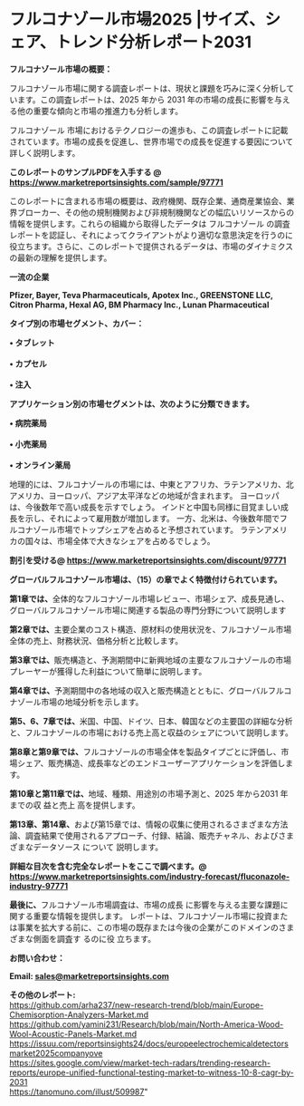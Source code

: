 # フルコナゾール市場2025 |サイズ、シェア、トレンド分析レポート2031

<strong><b>フルコナゾール市場の概要：</b></strong>

フルコナゾール市場に関する調査レポートは、現状と課題を巧みに深く分析しています。この調査レポートは、2025 年から 2031 年の市場の成長に影響を与える他の重要な傾向と市場の推進力も分析します。

フルコナゾール 市場におけるテクノロジーの進歩も、この調査レポートに記載されています。市場の成長を促進し、世界市場での成長を促進する要因について詳しく説明します。

<strong>このレポートのサンプルPDFを入手する @ <a href=https://www.marketreportsinsights.com/sample/97771>https://www.marketreportsinsights.com/sample/97771</a></strong>

このレポートに含まれる市場の概要は、政府機関、既存企業、通商産業協会、業界ブローカー、その他の規制機関および非規制機関などの幅広いリソースからの情報を提供します。これらの組織から取得したデータは フルコナゾール の調査レポートを認証し、それによってクライアントがより適切な意思決定を行うのに役立ちます。さらに、このレポートで提供されるデータは、市場のダイナミクスの最新の理解を提供します。

<strong>一流の企業</strong>

<strong><b>Pfizer, Bayer, Teva Pharmaceuticals, Apotex Inc., GREENSTONE LLC, Citron Pharma, Hexal AG, BM Pharmacy Inc., Lunan Pharmaceutical</b></strong>

<strong><b>タイプ別の市場セグメント、カバー：</b></strong>

<strong>• タブレット<br><br>• カプセル<br><br>• 注入</strong>

<strong><b>アプリケーション別の市場セグメントは、次のように分類できます。</b></strong>

<strong>• 病院薬局<br><br>• 小売薬局<br><br>• オンライン薬局</strong>

 地理的には、フルコナゾールの市場には、中東とアフリカ、ラテンアメリカ、北アメリカ、ヨーロッパ、アジア太平洋などの地域が含まれます。 ヨーロッパは、今後数年で高い成長を示すでしょう。 インドと中国も同様に目覚ましい成長を示し、それによって雇用数が増加します。 一方、北米は、今後数年間でフルコナゾール市場でトップシェアを占めると予想されています。 ラテンアメリカの国々は、市場全体で大きなシェアを占めるでしょう。

<strong>割引を受ける@ <a href=https://www.marketreportsinsights.com/discount/97771>https://www.marketreportsinsights.com/discount/97771</a></strong>

<strong><b>グローバルフルコナゾール市場は、（15）の章でよく特徴付けられています。</b></strong>

<strong><b>第</b></strong><strong><b>1章では、</b></strong>全体的なフルコナゾール市場レビュー、市場シェア、成長見通し、グローバルフルコナゾール市場に関連する製品の専門分野について説明します

<strong><b>第2章では、</b></strong>主要企業のコスト構造、原材料の使用状況を、フルコナゾール市場全体の売上、財務状況、価格分析と比較します。

<strong><b>第3章では、</b></strong>販売構造と、予測期間中に新興地域の主要なフルコナゾールの市場プレーヤーが獲得した利益について簡単に説明します。

<strong><b>第4章では、</b></strong>予測期間中の各地域の収入と販売構造とともに、グローバルフルコナゾール市場の地域分析を示します。

<strong><b>第5、6、7章では、</b></strong>米国、中国、ドイツ、日本、韓国などの主要国の詳細な分析と、フルコナゾールの市場における売上高と収益のシェアについて説明します。

<strong><b>第8章と第9章では、</b></strong>フルコナゾールの市場全体を製品タイプごとに評価し、市場シェア、販売構造、成長率などのエンドユーザーアプリケーションを評価します。

<strong><b>第10章と第11章では、</b></strong>地域、種類、用途別の市場予測と、2025 年から2031 年までの収 益と売上 高を提供します。

<strong><b>第13章、第14章、</b></strong>および第15章では、情報の収集に使用されるさまざまな方法論、調査結果で使用されるアプローチ、付録、結論、販売チャネル、およびさまざまなデータソース について 説明します。

<strong>詳細な目次を含む完全なレポートをここで調べます。@ <a href=https://www.marketreportsinsights.com/industry-forecast/fluconazole-industry-97771>https://www.marketreportsinsights.com/industry-forecast/fluconazole-industry-97771</a></strong>

<strong><b>最後に、</b></strong>フルコナゾール市場調査は、市場の成長 に影響を</a>与える主要な課題に関する重要な情報を提供します。 レポートは、フルコナゾール市場に投資または事業を拡大する前に、この市場の既存または今後の企業がこのドメインのさまざまな側面を調査す るのに役 立ちます。

<strong><b>お問い合わせ：</b></strong>

<strong>Email: </strong><a href=mailto:sales@marketreportsinsights.com><strong>sales@marketreportsinsights.com</strong></a>

<strong>その他のレポート:</strong>
<br>
<a href=https://github.com/arha237/new-research-trend/blob/main/Europe-Chemisorption-Analyzers-Market.md>https://github.com/arha237/new-research-trend/blob/main/Europe-Chemisorption-Analyzers-Market.md</a>
<br>
<a href=https://github.com/yamini231/Research/blob/main/North-America-Wood-Wool-Acoustic-Panels-Market.md>https://github.com/yamini231/Research/blob/main/North-America-Wood-Wool-Acoustic-Panels-Market.md</a>
<br>
<a href=https://issuu.com/reportsinsights24/docs/europeelectrochemicaldetectorsmarket2025companyove>https://issuu.com/reportsinsights24/docs/europeelectrochemicaldetectorsmarket2025companyove</a>
<br>
<a href=https://sites.google.com/view/market-tech-radars/trending-research-reports/europe-unified-functional-testing-market-to-witness-10-8-cagr-by-2031>https://sites.google.com/view/market-tech-radars/trending-research-reports/europe-unified-functional-testing-market-to-witness-10-8-cagr-by-2031</a>
<br>
<a href=https://tanomuno.com/illust/509987>https://tanomuno.com/illust/509987</a>"
